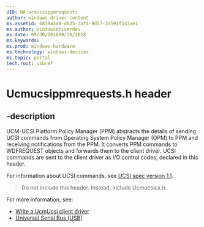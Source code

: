 ```yaml
---
UID: NA:ucmucsippmrequests
author: windows-driver-content
ms.assetid: 6839a2d9-d025-3af4-9d57-2d591f143ae1
ms.author: windowsdriverdev
ms.date: 09/30/201809/30/2018 
ms.keywords: 
ms.prod: windows-hardware
ms.technology: windows-devices
ms.topic: portal
tech.root: usbref
---
```


# Ucmucsippmrequests.h header


## -description

UCM-UCSI Platform Policy Manager (PPM) abstracts the details of sending UCSI commands from Operating System Policy Manager (OPM) to PPM and receiving notifications from the PPM. It converts PPM commands to WDFREQUEST objects and forwards them to the client driver. UCSI commands are sent to the client driver as I/O control codes, declared in this header.

For information about UCSI commands, see [UCSI spec version 1.1](https://www.intel.com/content/dam/www/public/us/en/documents/technical-specifications/usb-type-c-ucsi-spec.pdf).

> Do not include this header. Instead, include Ucmucsicx.h.

For more information, see:
- [Write a UcmUcsi client driver](https://docs.microsoft.com/en-us/windows-hardware/drivers/usbcon/write-a-ucsi-driver)
- [Universal Serial Bus (USB)](https://docs.microsoft.com/en-us/windows-hardware/drivers/usbcon)
